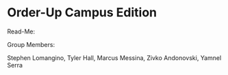 # Order-Up Campus Edition

Read-Me:

Group Members:

Stephen Lomangino,
Tyler Hall,
Marcus Messina,
Zivko Andonovski,
Yamnel Serra

